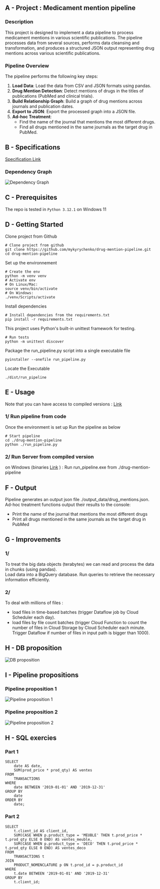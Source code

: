 ## A - Project : Medicament mention pipeline

### Description

This project is designed to implement a data pipeline to process medicament mentions in various scientific publications. 
The pipeline processes data from several sources, performs data cleansing and transformation, and produces a structured JSON output representing drug mentions across various scientific publications.

### Pipeline Overview
The pipeline performs the following key steps:
1. **Load Data**: Load the data from CSV and JSON formats using pandas.
2. **Drug Mention Detection**: Detect mentions of drugs in the titles of publications (PubMed and clinical trials).
3. **Build Relationship Graph**: Build a graph of drug mentions across journals and publication dates.
4. **Export to JSON**: Export the processed graph into a JSON file.
5. **Ad-hoc Treatment**:
   - Find the name of the journal that mentions the most different drugs.
   - Find all drugs mentioned in the same journals as the target drug in PubMed.

## B - Specifications

[Specification Link](https://drive.google.com/file/d/1Y_7_3hDEfEffOELyaGGMeAeNSy_tNKzd/view?usp=drive_link)

### Dependency Graph  
![Dependency Graph](docs/dependency_graph.png)

## C - Prerequisites

The repo is tested in `Python 3.12.1` on Windows 11

## D - Getting Started

Clone project from Github
```
# Clone project from github
git clone https://github.com/mykyrychenko/drug-mention-pipeline.git
cd drug-mention-pipeline
```
Set up the environnement
```
# Create the env
python -m venv venv
# Activate env
# On Linux/Mac:
source venv/bin/activate
# On Windows:
./venv/Scripts/activate
```
Install dependencies
```
# Install dependencies from the requirements.txt
pip install -r requirements.txt
```
This project uses Python's built-in unittest framework for testing. 
```
# Run tests
python -m unittest discover
```
Package the run_pipeline.py script into a single executable file
```
pyinstaller --onefile run_pipeline.py
```
Locate the Executable
```
./dist/run_pipeline
```

## E - Usage

Note that you can have access to compiled versions : 
[Link](https://github.com/mykyrychenko/drug-mention-pipeline/releases)

### 1/ Run pipeline from code

Once the environment is set up
Run the pipeline as below
```
# Start pipeline
cd ./drug-mention-pipeline
python ./run_pipeline.py
```

### 2/ Run Server from compiled version
on Windows (binaries [Link](https://github.com/mykyrychenko/drug-mention-pipeline/releases)
) :
Run run_pipeline.exe from ./drug-mention-pipeline

## F - Output
Pipeline generates an output json file ./output_data/drug_mentions.json.  
Ad-hoc treatment functions output their results to the console:
   - Print the name of the journal that mentions the most different drugs
   - Print all drugs mentioned in the same journals as the target drug in PubMed

## G - Improvements

### 1/  
To treat the big data objects (terabytes) we can read and process the data in chunks (using pandas).  
Load data into a BigQuery database. Run queries to retrieve the necessary information efficiently.   

### 2/
To deal with millions of files : 
   - load files in time-based batches (trigger Dataflow job by Cloud Scheduler each day). 
   - load files by file count batches (trigger Cloud Function to count the number of files in Cloud Storage by Cloud Scheduler each minute. Trigger Dataflow if number of files in input path is bigger than 1000).

## H - DB proposition
![DB proposition](docs/DB_proposition.png)

## I - Pipeline propositions
### Pipeline proposition 1  
![Pipeline proposition 1](docs/Pipeline_proposition_1.png)

### Pipeline proposition 2  
![Pipeline proposition 2](docs/Pipeline_proposition_2.png)

## H - SQL exercies 
### Part 1
```
SELECT 
    date AS date,
    SUM(prod_price * prod_qty) AS ventes
FROM 
    TRANSACTIONS
WHERE 
    date BETWEEN '2019-01-01' AND '2019-12-31'
GROUP BY 
    date
ORDER BY 
    date;
```

### Part 2
```
SELECT 
    t.client_id AS client_id,
    SUM(CASE WHEN p.product_type = 'MEUBLE' THEN t.prod_price * t.prod_qty ELSE 0 END) AS ventes_meuble,
    SUM(CASE WHEN p.product_type = 'DECO' THEN t.prod_price * t.prod_qty ELSE 0 END) AS ventes_deco
FROM 
    TRANSACTIONS t
JOIN 
    PRODUCT_NOMENCLATURE p ON t.prod_id = p.product_id
WHERE 
    t.date BETWEEN '2019-01-01' AND '2019-12-31'
GROUP BY 
    t.client_id;
```
